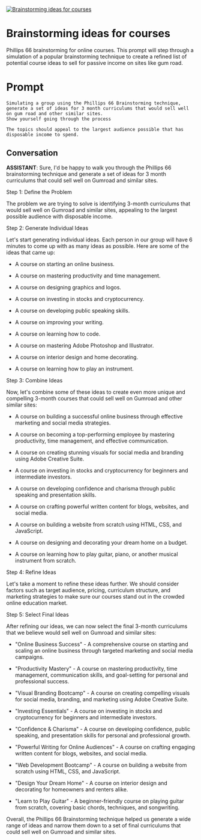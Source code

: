 
[![Brainstorming ideas for courses](https://flow-prompt-covers.s3.us-west-1.amazonaws.com/icon/realistic/real_2.png)]()
# Brainstorming ideas for courses 
Phillips 66 brainstorming for online courses. This prompt will step through a simulation of a popular brainstorming technique to create a refined list of potential course ideas to sell for passive income on sites like gum road.

# Prompt

```
Simulating a group using the Phillips 66 Brainstorming technique, generate a set of ideas for 3 month curriculums that would sell well on gum road and other similar sites. 
Show yourself going through the process 

The topics should appeal to the largest audience possible that has disposable income to spend.
```

## Conversation

**ASSISTANT**: Sure, I'd be happy to walk you through the Phillips 66 brainstorming technique and generate a set of ideas for 3 month curriculums that could sell well on Gumroad and similar sites.



Step 1: Define the Problem

The problem we are trying to solve is identifying 3-month curriculums that would sell well on Gumroad and similar sites, appealing to the largest possible audience with disposable income.



Step 2: Generate Individual Ideas 

Let's start generating individual ideas. Each person in our group will have 6 minutes to come up with as many ideas as possible. Here are some of the ideas that came up:



- A course on starting an online business.

- A course on mastering productivity and time management.

- A course on designing graphics and logos.

- A course on investing in stocks and cryptocurrency.

- A course on developing public speaking skills.

- A course on improving your writing.

- A course on learning how to code.

- A course on mastering Adobe Photoshop and Illustrator.

- A course on interior design and home decorating.

- A course on learning how to play an instrument.



Step 3: Combine Ideas 

Now, let's combine some of these ideas to create even more unique and compelling 3-month courses that could sell well on Gumroad and other similar sites:



- A course on building a successful online business through effective marketing and social media strategies.

- A course on becoming a top-performing employee by mastering productivity, time management, and effective communication.

- A course on creating stunning visuals for social media and branding using Adobe Creative Suite.

- A course on investing in stocks and cryptocurrency for beginners and intermediate investors.

- A course on developing confidence and charisma through public speaking and presentation skills.

- A course on crafting powerful written content for blogs, websites, and social media.

- A course on building a website from scratch using HTML, CSS, and JavaScript.

- A course on designing and decorating your dream home on a budget.

- A course on learning how to play guitar, piano, or another musical instrument from scratch.



Step 4: Refine Ideas 

Let's take a moment to refine these ideas further. We should consider factors such as target audience, pricing, curriculum structure, and marketing strategies to make sure our courses stand out in the crowded online education market.



Step 5: Select Final Ideas 

After refining our ideas, we can now select the final 3-month curriculums that we believe would sell well on Gumroad and similar sites:



- "Online Business Success" - A comprehensive course on starting and scaling an online business through targeted marketing and social media campaigns.

- "Productivity Mastery" - A course on mastering productivity, time management, communication skills, and goal-setting for personal and professional success.

- "Visual Branding Bootcamp" - A course on creating compelling visuals for social media, branding, and marketing using Adobe Creative Suite.

- "Investing Essentials" - A course on investing in stocks and cryptocurrency for beginners and intermediate investors.

- "Confidence & Charisma" - A course on developing confidence, public speaking, and presentation skills for personal and professional growth.

- "Powerful Writing for Online Audiences" - A course on crafting engaging written content for blogs, websites, and social media.

- "Web Development Bootcamp" - A course on building a website from scratch using HTML, CSS, and JavaScript.

- "Design Your Dream Home" - A course on interior design and decorating for homeowners and renters alike.

- "Learn to Play Guitar" - A beginner-friendly course on playing guitar from scratch, covering basic chords, techniques, and songwriting.



Overall, the Phillips 66 Brainstorming technique helped us generate a wide range of ideas and narrow them down to a set of final curriculums that could sell well on Gumroad and similar sites.


